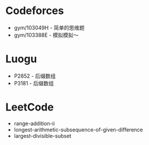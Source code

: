 # Codeforces
* gym/103049H - 简单的思维题
* gym/103388E - 模拟模拟～

# Luogu
* P2852 - 后缀数组
* P3181 - 后缀数组

# LeetCode
* range-addition-ii
* longest-arithmetic-subsequence-of-given-difference
* largest-divisible-subset
